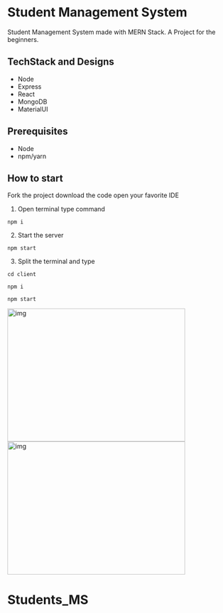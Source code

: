 # Student Management System
Student Management System made with MERN Stack. A Project for the beginners.
## TechStack and Designs
- Node
- Express
- React
- MongoDB
- MaterialUI

## Prerequisites
- Node
- npm/yarn

## How to start
Fork the project download the code open your favorite IDE

1. Open terminal type command

``` 
npm i
```

2. Start the server

```
npm start
```

3. Split the terminal and type
```
cd client
```
``` 
npm i
```
```
npm start
```

<div  style="display:flax;" >
<img src="https://raw.githubusercontent.com/TrickyVikram/Students_MS/1.png" alt="img" width="400px" height="300">
<img src="https://raw.githubusercontent.com/TrickyVikram/Students_MS/2.png" alt="img" width="400px" height="300">


</div >


# Students_MS
